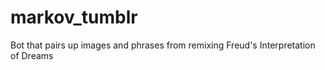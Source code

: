 # markov_tumblr
Bot that pairs up images and phrases from remixing Freud's Interpretation of Dreams
